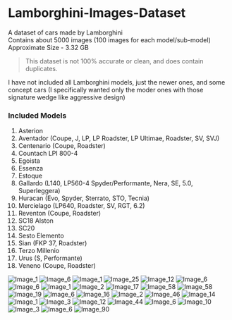 # Lamborghini-Images-Dataset
A dataset of cars made by Lamborghini  
Contains about 5000 images (100 images for each model/sub-model)  
Approximate Size - 3.32 GB  

> This dataset is not 100% accurate or clean, and does contain duplicates.

I have not included all Lamborghini models, just the newer ones, and some concept cars (I specifically wanted only the moder ones with those signature wedge like aggressive design)  

### Included Models

1. Asterion
2. Aventador (Coupe, J, LP, LP Roadster, LP Ultimae, Roadster, SV, SVJ)
3. Centenario (Coupe, Roadster)
4. Countach LPI 800-4
5. Egoista
6. Essenza
7. Estoque
8. Gallardo (L140, LP560-4 Spyder/Performante, Nera, SE, 5.0, Superleggera)
9. Huracan (Evo, Spyder, Sterrato, STO, Tecnia)
10. Mercielago (LP640, Roadster, SV, RGT, 6.2)
11. Reventon (Coupe, Roadster)
12. SC18 Alston
13. SC20
14. Sesto Elemento
15. Sian (FKP 37, Roadster)
16. Terzo Millenio
17. Urus (S, Performante)
18. Veneno (Coupe, Roadster)

![Image_1](https://user-images.githubusercontent.com/78966432/215967787-40335a6a-a4a2-41c1-a256-95fce73b9c75.jpg)
![Image_6](https://user-images.githubusercontent.com/78966432/215967808-7c519607-79fe-4a78-b8b8-2cb66182be51.jpg)
![Image_1](https://user-images.githubusercontent.com/78966432/215967817-b397922b-f944-4c62-ae62-5663a84fdf5e.jpg)
![Image_25](https://user-images.githubusercontent.com/78966432/215967913-b97c6eda-a362-4bd6-b297-84069a1cf33f.jpg)
![Image_12](https://user-images.githubusercontent.com/78966432/215967943-7bfcfee4-9ec3-4c66-b4c4-868d968217c1.jpg)
![Image_6](https://user-images.githubusercontent.com/78966432/215967957-0eb48f94-2bf4-4993-8f5c-3fe0c41cebbc.jpg)
![Image_6](https://user-images.githubusercontent.com/78966432/215968023-30e60553-b5e9-405a-ac81-3e93939c6144.jpg)
![Image_1](https://user-images.githubusercontent.com/78966432/215968060-0bfa026f-e45c-4325-b157-d1e5ca206ff9.jpg)
![Image_2](https://user-images.githubusercontent.com/78966432/215968109-114bc196-dc8d-4bbb-86b1-48d1c2b4ce8f.jpg)
![Image_17](https://user-images.githubusercontent.com/78966432/215968206-ba68c228-f2c0-4c6c-a4d3-a5d3f971e5c1.jpg)
![Image_58](https://user-images.githubusercontent.com/78966432/215968251-8c140981-a340-4db3-b0ab-0c4ae93ed8ca.jpg)
![Image_58](https://user-images.githubusercontent.com/78966432/215968301-200703f7-617c-4e63-9192-5b0a190e6713.jpg)
![Image_19](https://user-images.githubusercontent.com/78966432/215968330-5ebed4ef-057a-430c-aa42-108d30f2a071.jpg)
![Image_6](https://user-images.githubusercontent.com/78966432/215968354-60b4799f-5160-485e-80e8-16b17774a534.jpg)
![Image_16](https://user-images.githubusercontent.com/78966432/215968397-0ddb10a1-a1c1-4345-8aca-1caa23049509.jpg)
![Image_2](https://user-images.githubusercontent.com/78966432/215968440-a9a5753f-7c40-4cd8-8631-43ee514db5e2.jpg)
![Image_46](https://user-images.githubusercontent.com/78966432/215968489-b7396421-8929-4196-9ffb-4365b2b29c76.jpg)
![Image_14](https://user-images.githubusercontent.com/78966432/215968523-927379a9-1190-40a9-8dcf-e727b2a5c2ed.jpg)
![Image_1](https://user-images.githubusercontent.com/78966432/215968541-bb12d5ee-bc5c-484d-8fa6-d78cd7332959.jpg)
![Image_3](https://user-images.githubusercontent.com/78966432/215968572-31acdb6b-76ef-47cc-a3c4-07a5096327fe.jpg)
![Image_12](https://user-images.githubusercontent.com/78966432/215968611-256ca05b-9fc4-41bf-9b0e-c13187fa553a.jpg)
![Image_44](https://user-images.githubusercontent.com/78966432/215968651-02aa7424-e113-4c32-814c-466126454a0b.jpg)
![Image_6](https://user-images.githubusercontent.com/78966432/215968671-d17baf20-cc67-404d-8dee-f252040cd085.jpg)
![Image_10](https://user-images.githubusercontent.com/78966432/215968694-26df4cbb-28fa-4c49-88da-e332d5ecd862.jpg)
![Image_3](https://user-images.githubusercontent.com/78966432/215968712-28af03d9-e0c9-4a55-91bd-32dcc48389a9.jpg)
![Image_6](https://user-images.githubusercontent.com/78966432/215968732-5ad11399-c5e8-450c-b57e-e29fb7e84614.jpg)
![Image_90](https://user-images.githubusercontent.com/78966432/215968775-5f2c4fd9-1f29-41b5-90f7-079419ae7f7e.jpg)




